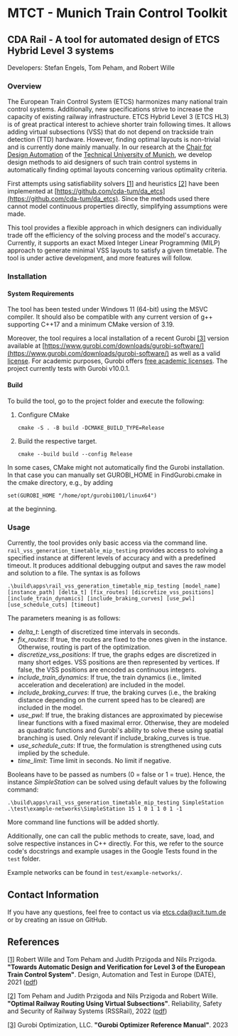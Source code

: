 # MTCT - Munich Train Control Toolkit
## CDA Rail - A tool for automated design of ETCS Hybrid Level 3 systems

Developers: Stefan Engels, Tom Peham, and Robert Wille

### Overview
The European Train Control System (ETCS) harmonizes many national train control systems.
Additionally, new specifications strive to increase the capacity of existing railway infrastructure.
ETCS Hybrid Level 3 (ETCS HL3) is of great practical interest to achieve shorter train following times.
It allows adding virtual subsections (VSS) that do not depend on trackside train detection (TTD) hardware.
However, finding optimal layouts is non-trivial and is currently done mainly manually.
In our research at the [Chair for Design Automation](https://www.cda.cit.tum.de/) of the [Technical University of Munich](https://www.tum.de/en/), we develop design methods to aid designers of such train control systems in automatically finding optimal layouts concerning various optimality criteria.

First attempts using satisfiability solvers [[1]](#references) and heuristics [[2]](#references) have been implemented at [https://github.com/cda-tum/da_etcs](https://github.com/cda-tum/da_etcs).
Since the methods used there cannot model continuous properties directly, simplifying assumptions were made.

This tool provides a flexible approach in which designers can individually trade off the efficiency of the solving process and the model's accuracy.
Currently, it supports an exact Mixed Integer Linear Programming (MILP) approach to generate minimal VSS layouts to satisfy a given timetable.
The tool is under active development, and more features will follow.

### Installation

#### System Requirements
The tool has been tested under Windows 11 (64-bit) using the MSVC compiler.
It should also be compatible with any current version of g++ supporting C++17 and a minimum CMake version of 3.19.

Moreover, the tool requires a local installation of a recent Gurobi [[3]](#references) version available at [https://www.gurobi.com/downloads/gurobi-software/](https://www.gurobi.com/downloads/gurobi-software/) as well as a valid [license](https://www.gurobi.com/solutions/licensing/).
For academic purposes, Gurobi offers [free academic licenses](https://www.gurobi.com/academia/academic-program-and-licenses/).
The project currently tests with Gurobi v10.0.1.

#### Build
To build the tool, go to the project folder and execute the following:

1) Configure CMake
    ```commandline
    cmake -S . -B build -DCMAKE_BUILD_TYPE=Release
    ```

2) Build the respective target.
    ```commandline
   cmake --build build --config Release
   ```

In some cases, CMake might not automatically find the Gurobi installation.
In that case you can manually set GUROBI_HOME in FindGurobi.cmake in the cmake directory, e.g., by adding
```
set(GUROBI_HOME "/home/opt/gurobi1001/linux64")
```
at the beginning.

### Usage

Currently, the tool provides only basic access via the command line. ```rail_vss_generation_timetable_mip_testing``` provides access to solving a specified instance at different levels of accuracy and with a predefined timeout.
It produces additional debugging output and saves the raw model and solution to a file.
The syntax is as follows
```commandline
.\build\apps\rail_vss_generation_timetable_mip_testing [model_name] [instance_path] [delta_t] [fix_routes] [discretize_vss_positions] [include_train_dynamics] [include_braking_curves] [use_pwl] [use_schedule_cuts] [timeout]
```
The parameters meaning is as follows:
- *delta_t*: Length of discretized time intervals in seconds.
- *fix_routes*: If true, the routes are fixed to the ones given in the instance. Otherwise, routing is part of the optimization.
- *discretize_vss_positions*: If true, the graphs edges are discretized in many short edges. VSS positions are then represented by vertices. If false, the VSS positions are encoded as continuous integers.
- *include_train_dynamics*: If true, the train dynamics (i.e., limited acceleration and deceleration) are included in the model.
- *include_braking_curves*: If true, the braking curves (i.e., the braking distance depending on the current speed has to be cleared) are included in the model.
- *use_pwl*: If true, the braking distances are approximated by piecewise linear functions with a fixed maximal error. Otherwise, they are modeled as quadratic functions and Gurobi's ability to solve these using spatial branching is used. Only relevant if include_braking_curves is true.
- *use_schedule_cuts*: If true, the formulation is strengthened using cuts implied by the schedule.
- *time_limit*: Time limit in seconds. No limit if negative.

Booleans have to be passed as numbers (0 = false or 1 = true).
Hence, the instance *SimpleStation* can be solved using default values by the following command:
```commandline
.\build\apps\rail_vss_generation_timetable_mip_testing SimpleStation .\test\example-networks\SimpleStation 15 1 0 1 1 0 1 -1
```

More command line functions will be added shortly.

Additionally, one can call the public methods to create, save, load, and solve respective instances in C++ directly.
For this, we refer to the source code's docstrings and example usages in the Google Tests found in the ```test``` folder.

Example networks can be found in ```test/example-networks/```.

## Contact Information
If you have any questions, feel free to contact us via etcs.cda@xcit.tum.de or by creating an issue on GitHub.

## References
[[1]](https://www.cda.cit.tum.de/files/eda/2021_date_automatic_design_verification_level3_etcs.pdf) Robert Wille and Tom Peham and Judith Przigoda and Nils Przigoda. **"Towards Automatic Design and Verification for Level 3 of the European Train Control System"**. Design, Automation and Test in Europe (DATE), 2021 ([pdf](https://www.cda.cit.tum.de/files/eda/2021_date_automatic_design_verification_level3_etcs.pdf))

[[2]](https://www.cda.cit.tum.de/files/eda/2022_rssrail_optimal_railway_routing_using_virtual_subsections.pdf) Tom Peham and Judith Przigoda and Nils Przigoda and Robert Wille. **"Optimal Railway Routing Using Virtual Subsections"**. Reliability, Safety and Security of Railway Systems (RSSRail), 2022 ([pdf](https://www.cda.cit.tum.de/files/eda/2022_rssrail_optimal_railway_routing_using_virtual_subsections.pdf))

[[3]](https://www.gurobi.com) Gurobi Optimization, LLC. **"Gurobi Optimizer Reference Manual"**. 2023